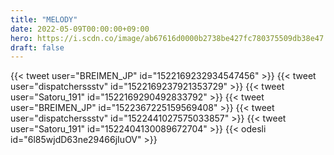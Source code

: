 ```yaml
---
title: "MELODY"
date: 2022-05-09T00:00:00+09:00
hero: https://i.scdn.co/image/ab67616d0000b2738be427fc780375509db38e47
draft: false
---
```


{{< tweet user="BREIMEN_JP" id="1522169232934547456" >}}
{{< tweet user="dispatcherssstv" id="1522169237921353729" >}}
{{< tweet user="Satoru_191" id="1522169290492833792" >}}
{{< tweet user="BREIMEN_JP" id="1522367225159569408" >}}
{{< tweet user="dispatcherssstv" id="1522441027575033857" >}}
{{< tweet user="Satoru_191" id="1522404130089672704" >}}
{{< odesli id="6l85wjdD63ne29466jIuOV" >}}
